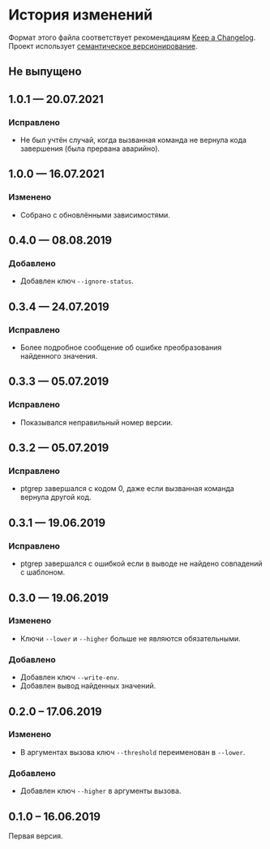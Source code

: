 # История изменений

Формат этого файла соответствует рекомендациям [Keep a Changelog](http://keepachangelog.com/en/1.0.0/).
Проект использует [семантическое версионирование](http://semver.org/spec/v2.0.0.html).

## Не выпущено


## 1.0.1 — 20.07.2021

### Исправлено

- Не был учтён случай, когда вызванная команда не вернула кода завершения (была прервана аварийно).


## 1.0.0 — 16.07.2021

### Изменено

- Собрано с обновлёнными зависимостями.


## 0.4.0 — 08.08.2019

### Добавлено

- Добавлен ключ `--ignore-status`.


## 0.3.4 — 24.07.2019

### Исправлено

- Более подробное сообщение об ошибке преобразования найденного значения.


## 0.3.3 — 05.07.2019

### Исправлено

- Показывался неправильный номер версии.


## 0.3.2 — 05.07.2019

### Исправлено

- ptgrep завершался с кодом 0, даже если вызванная команда вернула другой код.


## 0.3.1 — 19.06.2019

### Исправлено

- ptgrep завершался с ошибкой если в выводе не найдено совпадений с шаблоном.


## 0.3.0 — 19.06.2019

### Изменено

- Ключи `--lower` и `--higher` больше не являются обязательными.

### Добавлено

- Добавлен ключ `--write-env`.
- Добавлен вывод найденных значений.


## 0.2.0 – 17.06.2019

### Изменено

- В аргументах вызова ключ `--threshold` переименован в `--lower`.  

### Добавлено

- Добавлен ключ `--higher` в аргументы вызова.


## 0.1.0 – 16.06.2019

Первая версия.
